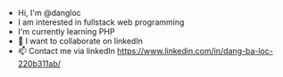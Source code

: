 - Hi, I'm @dangloc
- I am interested in fullstack web programming
- I'm currently learning PHP
- 💞️ I want to collaborate on linkedIn
- 📫 Contact me via linkedIn https://www.linkedin.com/in/dang-ba-loc-220b311ab/
<!---
dangloc/dangloc is a ✨ special ✨ repository because its `README.md` (this file) appears on your GitHub profile.
You can click the Preview link to take a look at your changes.
--->
